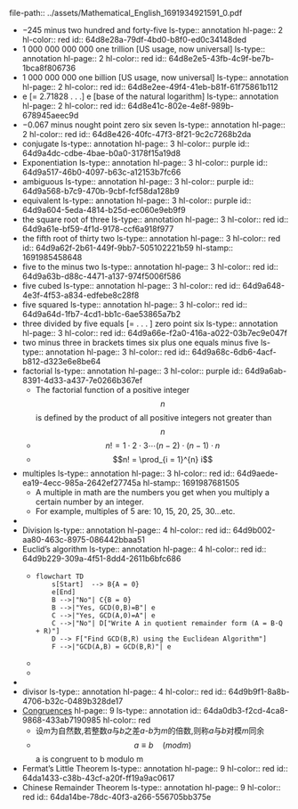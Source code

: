 file-path:: ../assets/Mathematical_English_1691934921591_0.pdf

- −245 minus two hundred and forty-five
  ls-type:: annotation
  hl-page:: 2
  hl-color:: red
  id:: 64d8e28a-79df-4bd0-b8f0-ed0c34148ded
- 1 000 000 000 000 one trillion [US usage, now universal]
  ls-type:: annotation
  hl-page:: 2
  hl-color:: red
  id:: 64d8e2e5-43fb-4c9f-be7b-1bca8f806736
- 1 000 000 000 one billion [US usage, now universal]
  ls-type:: annotation
  hl-page:: 2
  hl-color:: red
  id:: 64d8e2ee-49f4-41eb-b81f-61f75861b112
- e [= 2.71828 . . .] e [base of the natural logarithm]
  ls-type:: annotation
  hl-page:: 2
  hl-color:: red
  id:: 64d8e41c-802e-4e8f-989b-678945aeec9d
- −0.067 minus nought point zero six seven
  ls-type:: annotation
  hl-page:: 2
  hl-color:: red
  id:: 64d8e426-40fc-47f3-8f21-9c2c7268b2da
- conjugate 
  ls-type:: annotation
  hl-page:: 3
  hl-color:: purple
  id:: 64d9a4dc-cdbe-4bae-b0a0-3178f15a19d8
- Exponentiation
  ls-type:: annotation
  hl-page:: 3
  hl-color:: purple
  id:: 64d9a517-46b0-4097-b63c-a12153b7fc66
- ambiguous
  ls-type:: annotation
  hl-page:: 3
  hl-color:: purple
  id:: 64d9a568-b7c9-470b-9cbf-fcf58da128b9
- equivalent 
  ls-type:: annotation
  hl-page:: 3
  hl-color:: purple
  id:: 64d9a604-5eda-4814-b25d-ec060e9eb9f9
- the square root of three
  ls-type:: annotation
  hl-page:: 3
  hl-color:: red
  id:: 64d9a61e-bf59-4f1d-9178-ccf6a918f977
- the fifth root of thirty two
  ls-type:: annotation
  hl-page:: 3
  hl-color:: red
  id:: 64d9a62f-2b61-449f-9bb7-505102221b59
  hl-stamp:: 1691985458648
- five to the minus two
  ls-type:: annotation
  hl-page:: 3
  hl-color:: red
  id:: 64d9a63b-d88c-4471-a137-974f5006f586
- five cubed
  ls-type:: annotation
  hl-page:: 3
  hl-color:: red
  id:: 64d9a648-4e3f-4f53-a834-edfebe8c28f8
- five squared
  ls-type:: annotation
  hl-page:: 3
  hl-color:: red
  id:: 64d9a64d-1fb7-4cd1-bb1c-6ae53865a7b2
- three divided by five equals [= . . . ] zero point six
  ls-type:: annotation
  hl-page:: 3
  hl-color:: red
  id:: 64d9a66e-f2a0-416a-a022-03b7ec9e047f
- two minus three in brackets times six plus one equals minus five
  ls-type:: annotation
  hl-page:: 3
  hl-color:: red
  id:: 64d9a68c-6db6-4acf-b812-d323e6e8be64
- factorial
  ls-type:: annotation
  hl-page:: 3
  hl-color:: purple
  id:: 64d9a6ab-8391-4d33-a437-7e0266b367ef
	- The factorial function of a positive integer $$n$$ is defined by the product of all positive integers not greater than $$n$$
	- $$ n! = 1 \cdot 2 \cdot 3 \cdots (n-2)\cdot(n-1)\cdot n$$
	- $$n! = \prod_{i = 1}^{n} i$$
- multiples
  ls-type:: annotation
  hl-page:: 3
  hl-color:: red
  id:: 64d9aede-ea19-4ecc-985a-2642ef27745a
  hl-stamp:: 1691987681505
	- A multiple in math are the numbers you get when you multiply a certain number by an integer.
	- For example, multiples of 5 are: 10, 15, 20, 25, 30…etc.
-
- Division 
  ls-type:: annotation
  hl-page:: 4
  hl-color:: red
  id:: 64d9b002-aa80-463c-8975-086442bbaa51
- Euclid’s algorithm
  ls-type:: annotation
  hl-page:: 4
  hl-color:: red
  id:: 64d9b229-309a-4f51-8dd4-2611b6bfc686
	- ```mermaid
	  flowchart TD
	      s[Start]  --> B{A = 0}
	      e[End]
	      B -->|"No"| C{B = 0}
	      B -->|"Yes, GCD(0,B)=B"| e
	      C -->|"Yes, GCD(A,0)=A"| e
	      C -->|"No"| D["Write A in quotient remainder form (A = B⋅Q + R)"] 
	      D --> F["Find GCD(B,R) using the Euclidean Algorithm"]
	      F -->|"GCD(A,B) = GCD(B,R)"| e
	  ```
	-
	-
-
- divisor
  ls-type:: annotation
  hl-page:: 4
  hl-color:: red
  id:: 64d9b9f1-8a8b-4706-b32c-0489b328de17
- [Congruences](https://t5k.org/glossary/page.php?sort=Congruence)
  hl-page:: 9
  ls-type:: annotation
  id:: 64da0db3-f2cd-4ca8-9868-433ab7190985
  hl-color:: red
	- 设*m*为自然数,若整数*a*与*b*之差*a-b*为*m*的倍数,则称*a*与*b*对模*m*同余
	- $$ a \equiv b \quad (mod m) $$ a is congruent to b modulo m
- Fermat’s Little Theorem
  ls-type:: annotation
  hl-page:: 9
  hl-color:: red
  id:: 64da1433-c38b-43cf-a20f-ff19a9ac0617
- Chinese Remainder Theorem
  ls-type:: annotation
  hl-page:: 9
  hl-color:: red
  id:: 64da14be-78dc-40f3-a266-556705bb375e